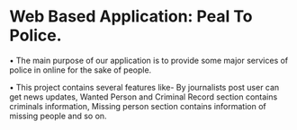 # Web Based Application: Peal To Police.

•	The main purpose of our application is to provide some major services of police in online for the sake of people.

•	This project contains several features like- By journalists post user can get news updates, Wanted Person and Criminal Record section contains criminals information, Missing person section contains information of missing people and so on.

